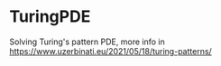 # TuringPDE

Solving Turing's pattern PDE, more info in https://www.uzerbinati.eu/2021/05/18/turing-patterns/
